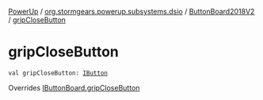 [PowerUp](../../index.md) / [org.stormgears.powerup.subsystems.dsio](../index.md) / [ButtonBoard2018V2](index.md) / [gripCloseButton](./grip-close-button.md)

# gripCloseButton

`val gripCloseButton: `[`IButton`](../../org.stormgears.utils.dsio/-i-button/index.md)

Overrides [IButtonBoard.gripCloseButton](../-i-button-board/grip-close-button.md)

